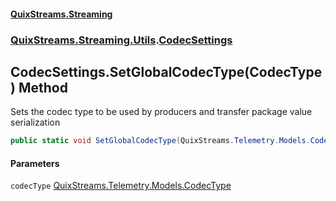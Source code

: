 #### [QuixStreams.Streaming](index.md 'index')
### [QuixStreams.Streaming.Utils](QuixStreams.Streaming.Utils.md 'QuixStreams.Streaming.Utils').[CodecSettings](CodecSettings.md 'QuixStreams.Streaming.Utils.CodecSettings')

## CodecSettings.SetGlobalCodecType(CodecType) Method

Sets the codec type to be used by producers and transfer package value serialization

```csharp
public static void SetGlobalCodecType(QuixStreams.Telemetry.Models.CodecType codecType);
```
#### Parameters

<a name='QuixStreams.Streaming.Utils.CodecSettings.SetGlobalCodecType(QuixStreams.Telemetry.Models.CodecType).codecType'></a>

`codecType` [QuixStreams.Telemetry.Models.CodecType](https://docs.microsoft.com/en-us/dotnet/api/QuixStreams.Telemetry.Models.CodecType 'QuixStreams.Telemetry.Models.CodecType')